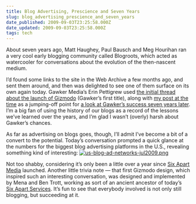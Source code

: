 ```yaml
---
title: Blog Advertising, Prescience and Seven Years
slug: blog_advertising_prescience_and_seven_years
date_published: 2009-09-03T23:25:58.000Z
date_updated: 2009-09-03T23:25:58.000Z
tags: tech
---
```


About seven years ago, Matt Haughey, Paul Bausch and Meg Hourihan ran a very cool early blogging community called Blogroots, which acted as watercooler for conversations about the evolution of the then-nascent medium.

I’d found some links to the site in the Web Archive a few months ago, and sent them around, and then was delighted to see one of them surface on its own again today. Gawker Media’s Erin Pettigrew used [the initial thread about the launch of Gizmodo](http://web.archive.org/web/20021002042104/www.blogroots.com/comments.blog/129) (Gawker’s first title), along with [my post at the time](http://dashes.com/anil/2002/08/gizmodo-launche.html) as a jumping-off point for [a look at Gawker’s success seven years later](http://advertising.gawker.com/5351013/then-and-now-seven-years-of-blogging-as-business). I’m a big fan of using the history of our blogs as a record of the lessons we’ve learned over the years, and I’m glad I wasn’t (overly) harsh about Gawker’s chances.

As far as advertising on blogs goes, though, I’ll admit I’ve become a bit of a convert to the potential. Today’s conversation prompted a quick glance at the numbers for the biggest blog advertising platforms in the U.S., revealing something kind of interesting:
[![us-blog-ad-networks-jul2009.png](http://dashes.com/anil/assets_c/2009/09/us-blog-ad-networks-jul2009-thumb-400x333-200.png)](http://dashes.com/anil/assets_c/2009/09/us-blog-ad-networks-jul2009-200.html)

Not too shabby, considering it’s only been a little over a year since [Six Apart Media](http://www.sixapart.com/advertising) launched. Another little trivia note — that first Gizmodo design, which inspired such an interesting conversation, was designed and implemented by Mena and Ben Trott, working as sort of an ancient ancestor of today’s [Six Apart Services](http://www.sixapart.com/services/). It’s fun to see that everybody involved is not only still blogging, but succeeding at it.
